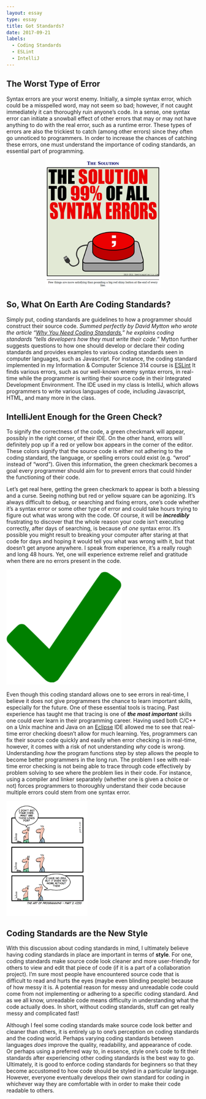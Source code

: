 ```yaml
---
layout: essay
type: essay
title: Got Standards?
date: 2017-09-21
labels:
  - Coding Standards
  - ESLint
  - IntelliJ
---
```


## The Worst Type of Error

Syntax errors are your worst enemy. Initially, a simple syntax error, which could be a 
misspelled word, may not seem so bad; however, if not caught immediately it can thoroughly 
ruin anyone’s code. In a sense, one syntax error can initiate a snowball effect of other 
errors that may or may not have anything to do with the real error, such as a runtime error. 
These types of errors are also the trickiest to catch (among other errors) since they often go 
unnoticed to programmers. In order to increase the chances of catching these errors, 
one must understand the importance of coding standards, an essential part of programming. 

<p align="center">
  <img class="ui rounded image" width="300" src="../images/syntaxerrorsolution.png">
</p>

## So, What On Earth Are Coding Standards?

Simply put, coding standards are guidelines to how a programmer should construct their source
code. *Summed perfectly by David Mytton who wrote the article
“[Why You Need Coding Standards](https://www.sitepoint.com/coding-standards/),” he explains 
coding standards “tells developers how they must write their code.”* Mytton further suggests 
questions to how one should develop or declare their coding standards and provides examples 
to various coding standards seen in computer languages, such as Javascript. For instance, the 
coding standard implemented in my Information & Computer Science 314 course is [ESLint](https://eslint.org/docs/about/)
It finds various errors, such as our well-known enemy syntax errors, in real-time while the 
programmer is writing their source code in their Integrated Development Environment. The IDE 
used in my class is IntelliJ, which allows programmers to write various languages of code, 
including Javascript, HTML, and many more in the class.

## IntelliJent Enough for the Green Check?

To signify the correctness of the code, a green checkmark will appear, possibly in the right
corner, of their IDE. On the other hand, errors will definitely pop up if a red or yellow box 
appears in the corner of the editor. These colors signify that the source code is either not 
adhering to the coding standard, the language, or spelling errors could exist (e.g. “wrod” 
instead of “word”). Given this information, the green checkmark becomes a goal every 
programmer should aim for to prevent errors that could hinder the functioning of their code.   

Let’s get real here, getting the green checkmark to appear is both a blessing and a curse. 
Seeing nothing but red or yellow square can be agonizing. It’s always difficult to debug, or
searching and fixing errors, one’s code whether it’s a syntax error or some other type of 
error and could take hours trying to figure out what was wrong with the code. Of course, it 
will be **_incredibly_** frustrating to discover that the whole reason your code isn’t 
executing correctly, after days of searching, is because of *one* syntax error. It’s 
possible you might result to breaking your computer after staring at that code for days and 
hoping it would tell you what was wrong with it, but that doesn’t get anyone anywhere. I 
speak from experience, it’s a really rough and long 48 hours. Yet, one will experience 
extreme relief and gratitude when there are no errors present in the code. 

<img class="ui left floated tiny rounded image" width="300" src="../images/greencheckmark.png">

Even though this coding standard allows one to see errors in real-time, I believe it does not
give programmers the chance to learn important skills, especially for the future. One of 
these essential tools is tracing. Past experience has taught me that tracing is one of 
**_the most important_** skills one could ever learn in their programming career. Having
used both C/C++ on a Unix machine and Java on an [Eclipse](https://eclipse.org/ide/)
IDE allowed me to see that real-time error checking doesn’t allow for much learning. Yes,
programmers can fix their source code quickly and easily when error checking is in real-time,
however, it comes with a risk of not understanding _why_ code is wrong. Understanding *how*
the program functions step by step allows the people to become better programmers in the long 
run. The problem I see with real-time error checking is not being able to trace through code
effectively by problem solving to see where the problem lies in their code. For instance, 
using a compiler and linker separately (whether one is given a choice or not) forces programmers 
to thoroughly understand their code because multiple errors could stem from one syntax error.   

<img class="ui right floated medium rounded image" height="300" src="../images/comic.jpg">

## Coding Standards are the New Style

With this discussion about coding standards in mind, I ultimately believe having coding 
standards in place are important in terms of **style**. For one, coding standards make source
code look cleaner and more user-friendly for others to view and edit that piece of code 
(if it is a part of a collaboration project). I’m sure most people have encountered source 
code that is difficult to read and hurts the eyes (maybe even blinding people) because of 
how messy it is. A potential reason for messy and unreadable code could come from not 
implementing or adhering to a specific coding standard. And as we all know, unreadable code 
means difficulty in understanding what the code actually does. In short, without coding 
standards, stuff can get really messy and complicated fast!

Although I feel some coding standards make source code look better and cleaner than others, 
it is entirely up to one’s perception on coding standards and the coding world. Perhaps 
varying coding standards between languages *does* improve the quality, readability, and 
appearance of code. Or perhaps using a preferred way to, in essence, style one’s code to 
fit their standards after experiencing other coding standards is the best way to go. 
Ultimately, it is good to enforce coding standards for beginners so that they become 
accustomed to how code should be styled in a particular language. However, everyone 
eventually develops their own standard for coding in whichever way they are comfortable 
with in order to make their code readable to others. 
